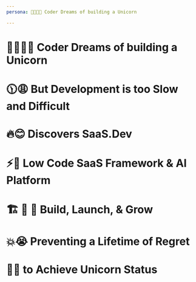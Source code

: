 ```yaml
---
persona: 👩‍💻💭🦄 Coder Dreams of building a Unicorn

---
```


# 👩‍💻💭🦄 Coder Dreams of building a Unicorn

# 🕦😩 But Development is too Slow and Difficult

# 🔥😊 Discovers SaaS.Dev

# ⚡️🤖 Low Code SaaS Framework & AI Platform

# 🏗 🚀 💸 Build, Launch, & Grow

# 💥😭 Preventing a Lifetime of Regret

# 🦄🎉 to Achieve Unicorn Status


